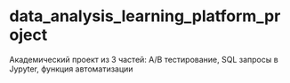 # data_analysis_learning_platform_project
Академический проект из 3 частей: А/В тестирование, SQL запросы в Jypyter, функция автоматизации
